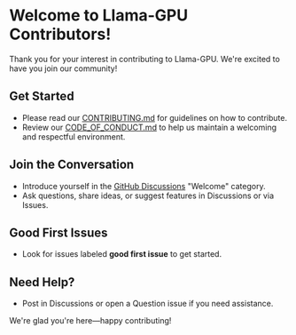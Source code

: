 # Welcome to Llama-GPU Contributors!

Thank you for your interest in contributing to Llama-GPU. We're excited to have you join our community!

## Get Started
- Please read our [CONTRIBUTING.md](../CONTRIBUTING.md) for guidelines on how to contribute.
- Review our [CODE_OF_CONDUCT.md](../CODE_OF_CONDUCT.md) to help us maintain a welcoming and respectful environment.

## Join the Conversation
- Introduce yourself in the [GitHub Discussions](../../discussions) "Welcome" category.
- Ask questions, share ideas, or suggest features in Discussions or via Issues.

## Good First Issues
- Look for issues labeled **good first issue** to get started.

## Need Help?
- Post in Discussions or open a Question issue if you need assistance.

We're glad you're here—happy contributing! 